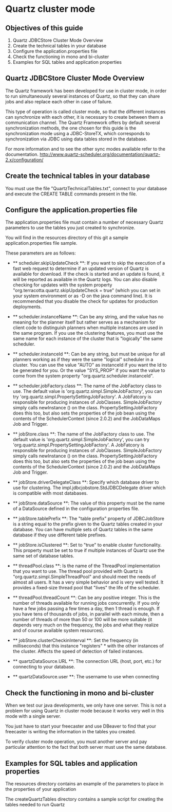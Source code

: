 
Quartz cluster mode
===================

Objectives of this guide
---------------------

1. Quartz JDBCStore Cluster Mode Overview
2. Create the technical tables in your database
3. Configure the application.properties file
4. Check the functioning in mono and bi-cluster
5. Examples for SQL tables and application properties

Quartz JDBCStore Cluster Mode Overview
--------------------------------------
The Quartz framework has been developed for use in cluster mode, in order to run simultaneously several instances of Quartz, so that they can share jobs and also replace each other in case of failure.

This type of operation is called cluster mode, so that the different instances can synchronize with each other, it is necessary to create between them a communication channel. The Quartz Framework offers by default several synchronization methods, the one chosen for this guide is the synchronization mode using a JDBC-StoreTX, which corresponds to synchronization via JDBC using data tables stored in the database.

For more information and to see the other sync modes available refer to the documentation.
http://www.quartz-scheduler.org/documentation/quartz-2.x/configuration/

Create the technical tables in your database
--------------------------------------------
You must use the file "QuartzTechnicalTables.txt", connect to your database and execute the CREATE TABLE commands present in the file.

Configure the application.properties file
-----------------------------------------
The application.properties file must contain a number of necessary Quartz parameters to use the tables you just created to synchronize.

You will find in the resources directory of this git a sample application.properties file sample.

These parameters are as follows:
- ** scheduler.skipUpdateCheck **: If you want to skip the execution of a fast web request to determine if an updated version of Quartz is available for download. If the check is started and an update is found, it will be reported as available in the Quartz logs. You can also disable checking for updates with the system property "org.terracotta.quartz.skipUpdateCheck = true" (which you can set in your system environment or as -D on the java command line). It is recommended that you disable the check for updates for production deployments.

- ** scheduler.instanceName **: Can be any string, and the value has no meaning for the planner itself but rather serves as a mechanism for client code to distinguish planners when multiple instances are used in the same program. If you use the clustering features, you must use the same name for each instance of the cluster that is "logically" the same scheduler.

- ** scheduler.instanceId **: Can be any string, but must be unique for all planners working as if they were the same "logical" scheduler in a cluster. You can use the value "AUTO" as instanceId if you want the Id to be generated for you. Or the value "SYS_PROP" if you want the value to come from the system property "org.quartz.scheduler.instanceId".

- ** scheduler.jobFactory.class **: The name of the JobFactory class to use. The default value is 'org.quartz.simpl.SimpleJobFactory', you can try 'org.quartz.simpl.PropertySettingJobFactory'. A JobFatcory is responsible for producing instances of JobClasses. SimpleJobFactory simply calls newInstance () on the class. PropertySettingJobFactory does this too, but also sets the properties of the job bean using the contents of the SchedulerContext (since 2.0.2) and the JobDataMaps Job and Trigger.

- ** jobStore.class **: The name of the JobFactory class to use. The default value is 'org.quartz.simpl.SimpleJobFactory', you can try 'org.quartz.simpl.PropertySettingJobFactory'. A JobFatcory is responsible for producing instances of JobClasses. SimpleJobFactory simply calls newInstance () on the class. PropertySettingJobFactory does this too, but also sets the properties of the job bean using the contents of the SchedulerContext (since 2.0.2) and the JobDataMaps Job and Trigger.

- ** jobStore.driverDelegateClass **: Specify which database driver to use for clustering. The impl.jdbcjobstore.StdJDBCDelegate driver which is compatible with most databases.

- ** jobStore.dataSource **: The value of this property must be the name of a DataSource defined in the configuration properties file.

- ** jobStore.tablePrefix **: The "table prefix" property of JDBCJobStore is a string equal to the prefix given to the Quartz tables created in your database. You can have multiple sets of Quartz tables in the same database if they use different table prefixes.

- ** jobStore.isClustered **: Set to "true" to enable cluster functionality. This property must be set to true if multiple instances of Quartz use the same set of database tables.

- ** threadPool.class **: Is the name of the ThreadPool implementation that you want to use. The thread pool provided with Quartz is "org.quartz.simpl.SimpleThreadPool" and should meet the needs of almost all users. It has a very simple behavior and is very well tested. It provides a fixed-size thread pool that "lives" the life of the scheduler.

- ** threadPool.threadCount **: Can be any positive integer. This is the number of threads available for running jobs concurrently. If you only have a few jobs passing a few times a day, then 1 thread is enough. If you have tens of thousands of jobs, in parallel with each minute, then a number of threads of more than 50 or 100 will be more suitable (it depends very much on the frequency, the jobs and what they realize and of course available system resources).

- ** jobStore.clusterCheckinInterval **: Set the frequency (in milliseconds) that this instance "registers" * with the other instances of the cluster. Affects the speed of detection of failed instances.

- ** quartzDataSource.URL **: The connection URL (host, port, etc.) for connecting to your database.

- ** quartzDataSource.user **: The username to use when connecting

Check the functioning in mono and bi-cluster
--------------------------------------------

When we test our java developments, we only have one server. This is not a problem for using Quartz in cluster mode because it works very well in this mode with a single server.

You just have to start your freecaster and use DBeaver to find that your freecaster is writing the information in the tables you created.

To verify cluster mode operation, you must another server and pay particular attention to the fact that both server must use the same database.

Examples for SQL tables and application properties
--------------------------------------------------

The resources directory contains an example of the parameters to place in the properties of your application

The createQuartzTables directory contains a sample script for creating the tables needed to run Quartz
